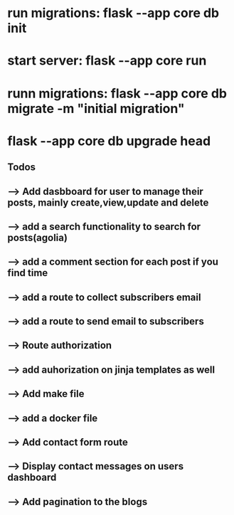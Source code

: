 # run migrations: flask --app core db init
# start server: flask --app core run
# runn migrations: flask --app core db migrate -m "initial migration"
# flask --app core db upgrade head


## Todos

## --> Add dasbboard for user to manage their posts, mainly create,view,update and delete
## --> add a search functionality to search for posts(agolia)
## --> add a comment section for each post if you find time
## --> add a route to collect subscribers email
## --> add a route to send email to subscribers
## --> Route authorization
## --> add auhorization on jinja templates as well
## --> Add make file
## --> add a docker file
## --> Add contact form route
## --> Display contact messages on users dashboard
## --> Add pagination to the blogs